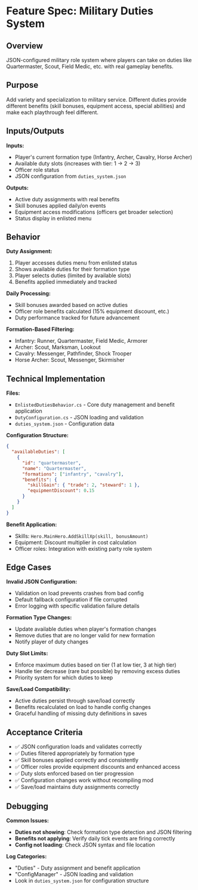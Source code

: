 # Feature Spec: Military Duties System

## Overview
JSON-configured military role system where players can take on duties like Quartermaster, Scout, Field Medic, etc. with real gameplay benefits.

## Purpose
Add variety and specialization to military service. Different duties provide different benefits (skill bonuses, equipment access, special abilities) and make each playthrough feel different.

## Inputs/Outputs

**Inputs:**
- Player's current formation type (Infantry, Archer, Cavalry, Horse Archer)
- Available duty slots (increases with tier: 1 → 2 → 3)
- Officer role status 
- JSON configuration from `duties_system.json`

**Outputs:**
- Active duty assignments with real benefits
- Skill bonuses applied daily/on events
- Equipment access modifications (officers get broader selection)
- Status display in enlisted menu

## Behavior

**Duty Assignment:**
1. Player accesses duties menu from enlisted status
2. Shows available duties for their formation type  
3. Player selects duties (limited by available slots)
4. Benefits applied immediately and tracked

**Daily Processing:**
- Skill bonuses awarded based on active duties
- Officer role benefits calculated (15% equipment discount, etc.)
- Duty performance tracked for future advancement

**Formation-Based Filtering:**
- Infantry: Runner, Quartermaster, Field Medic, Armorer
- Archer: Scout, Marksman, Lookout
- Cavalry: Messenger, Pathfinder, Shock Trooper  
- Horse Archer: Scout, Messenger, Skirmisher

## Technical Implementation

**Files:**
- `EnlistedDutiesBehavior.cs` - Core duty management and benefit application
- `DutyConfiguration.cs` - JSON loading and validation
- `duties_system.json` - Configuration data

**Configuration Structure:**
```json
{
  "availableDuties": [
    {
      "id": "quartermaster",
      "name": "Quartermaster", 
      "formations": ["infantry", "cavalry"],
      "benefits": {
        "skillGain": { "trade": 2, "steward": 1 },
        "equipmentDiscount": 0.15
      }
    }
  ]
}
```

**Benefit Application:**
- Skills: `Hero.MainHero.AddSkillXp(skill, bonusAmount)` 
- Equipment: Discount multiplier in cost calculation
- Officer roles: Integration with existing party role system

## Edge Cases

**Invalid JSON Configuration:**
- Validation on load prevents crashes from bad config
- Default fallback configuration if file corrupted
- Error logging with specific validation failure details

**Formation Type Changes:**
- Update available duties when player's formation changes
- Remove duties that are no longer valid for new formation
- Notify player of duty changes

**Duty Slot Limits:**
- Enforce maximum duties based on tier (1 at low tier, 3 at high tier)
- Handle tier decrease (rare but possible) by removing excess duties
- Priority system for which duties to keep

**Save/Load Compatibility:**
- Active duties persist through save/load correctly
- Benefits recalculated on load to handle config changes
- Graceful handling of missing duty definitions in saves

## Acceptance Criteria

- ✅ JSON configuration loads and validates correctly
- ✅ Duties filtered appropriately by formation type
- ✅ Skill bonuses applied correctly and consistently  
- ✅ Officer roles provide equipment discounts and enhanced access
- ✅ Duty slots enforced based on tier progression
- ✅ Configuration changes work without recompiling mod
- ✅ Save/load maintains duty assignments correctly

## Debugging

**Common Issues:**
- **Duties not showing**: Check formation type detection and JSON filtering
- **Benefits not applying**: Verify daily tick events are firing correctly
- **Config not loading**: Check JSON syntax and file location

**Log Categories:**
- "Duties" - Duty assignment and benefit application
- "ConfigManager" - JSON loading and validation
- Look in `duties_system.json` for configuration structure
